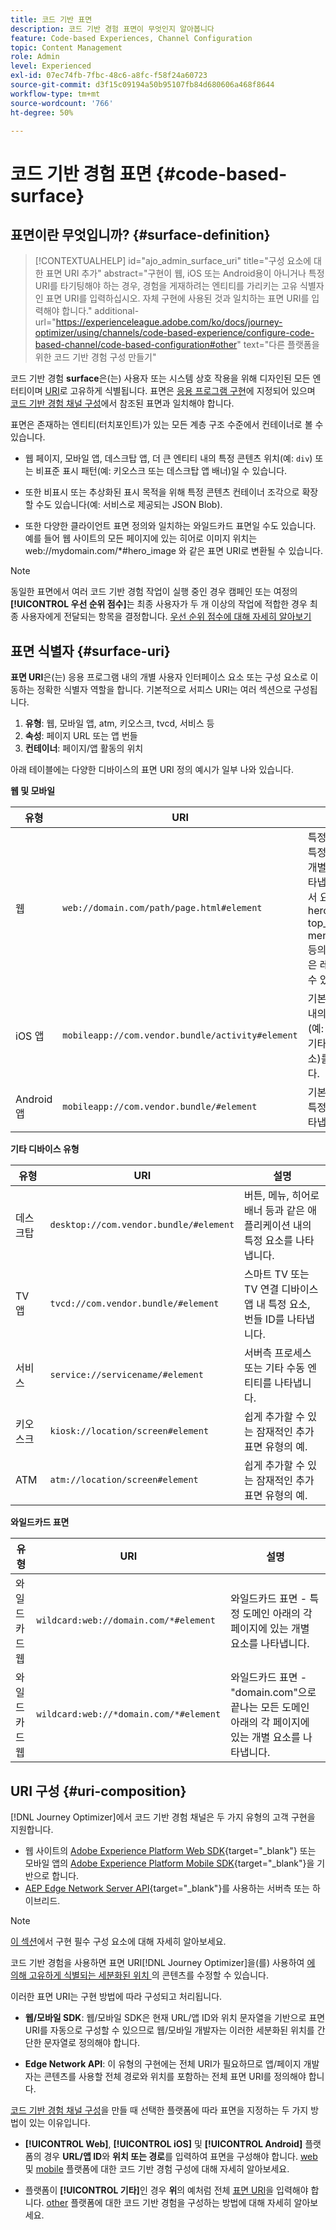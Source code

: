 ```yaml
---
title: 코드 기반 표면
description: 코드 기반 경험 표면이 무엇인지 알아봅니다
feature: Code-based Experiences, Channel Configuration
topic: Content Management
role: Admin
level: Experienced
exl-id: 07ec74fb-7fbc-48c6-a8fc-f58f24a60723
source-git-commit: d3f15c09194a50b95107fb84d680606a468f8644
workflow-type: tm+mt
source-wordcount: '766'
ht-degree: 50%

---
```


# 코드 기반 경험 표면 {#code-based-surface}

## 표면이란 무엇입니까? {#surface-definition}

>[!CONTEXTUALHELP]
>id="ajo_admin_surface_uri"
>title="구성 요소에 대한 표면 URI 추가"
>abstract="구현이 웹, iOS 또는 Android용이 아니거나 특정 URI를 타기팅해야 하는 경우, 경험을 게재하려는 엔티티를 가리키는 고유 식별자인 표면 URI를 입력하십시오. 자체 구현에 사용된 것과 일치하는 표면 URI를 입력해야 합니다."
>additional-url="https://experienceleague.adobe.com/ko/docs/journey-optimizer/using/channels/code-based-experience/configure-code-based-channel/code-based-configuration#other" text="다른 플랫폼을 위한 코드 기반 경험 구성 만들기"

코드 기반 경험 **surface**&#x200B;은(는) 사용자 또는 시스템 상호 작용을 위해 디자인된 모든 엔터티이며 [URI](#surface-uri)로 고유하게 식별됩니다. 표면은 [응용 프로그램 구현](code-based-prerequisites.md#implementation-prerequisites)에 지정되어 있으며 [코드 기반 경험 채널 구성](code-based-configuration.md)에서 참조된 표면과 일치해야 합니다.

표면은 존재하는 엔티티(터치포인트)가 있는 모든 계층 구조 수준에서 컨테이너로 볼 수 있습니다.

* 웹 페이지, 모바일 앱, 데스크탑 앱, 더 큰 엔티티 내의 특정 콘텐츠 위치(예: `div`) 또는 비표준 표시 패턴(예: 키오스크 또는 데스크탑 앱 배너)일 수 있습니다.<!--In retail, a kiosk is a digital display or small structure that businesses often place in high-traffic areas to engage customers.-->

* 또한 비표시 또는 추상화된 표시 목적을 위해 특정 콘텐츠 컨테이너 조각으로 확장할 수도 있습니다(예: 서비스로 제공되는 JSON Blob).

* 또한 다양한 클라이언트 표면 정의와 일치하는 와일드카드 표면일 수도 있습니다. 예를 들어 웹 사이트의 모든 페이지에 있는 히어로 이미지 위치는 web://mydomain.com/*#hero_image 와 같은 표면 URI로 변환될 수 있습니다.

>[!NOTE]
>
>동일한 표면에서 여러 코드 기반 경험 작업이 실행 중인 경우 캠페인 또는 여정의 **[!UICONTROL 우선 순위 점수]**&#x200B;는 최종 사용자가 두 개 이상의 작업에 적합한 경우 최종 사용자에게 전달되는 항목을 결정합니다. [우선 순위 점수에 대해 자세히 알아보기](../conflict-prioritization/priority-scores.md)

## 표면 식별자 {#surface-uri}

**표면 URI**&#x200B;은(는) 응용 프로그램 내의 개별 사용자 인터페이스 요소 또는 구성 요소로 이동하는 정확한 식별자 역할을 합니다. 기본적으로 서피스 URI는 여러 섹션으로 구성됩니다.

1. **유형**: 웹, 모바일 앱, atm, 키오스크, tvcd, 서비스 등
1. **속성**: 페이지 URL 또는 앱 번들
1. **컨테이너**: 페이지/앱 활동의 위치

아래 테이블에는 다양한 디바이스의 표면 URI 정의 예시가 일부 나와 있습니다.

**웹 및 모바일**

| 유형 | URI | 설명 |
| --------- | ----------- | ------- | 
| 웹 | `web://domain.com/path/page.html#element` | 특정 도메인의 특정 페이지 내 개별 요소를 나타냅니다. 여기서 요소는 hero_banner, top_nav, menu, footer 등의 예시와 같은 레이블이 될 수 있습니다. |
| iOS 앱 | `mobileapp://com.vendor.bundle/activity#element` | 기본 앱 활동 내의 특정 요소(예: 버튼 또는 기타 보기 요소)를 나타냅니다. |
| Android 앱 | `mobileapp://com.vendor.bundle/#element` | 기본 앱 내의 특정 요소를 나타냅니다. |

**기타 디바이스 유형**

| 유형 | URI | 설명 |
| --------- | ----------- | ------- | 
| 데스크탑 | `desktop://com.vendor.bundle/#element` | 버튼, 메뉴, 히어로 배너 등과 같은 애플리케이션 내의 특정 요소를 나타냅니다. |
| TV 앱 | `tvcd://com.vendor.bundle/#element` | 스마트 TV 또는 TV 연결 디바이스 앱 내 특정 요소, 번들 ID를 나타냅니다. |
| 서비스 | `service://servicename/#element` | 서버측 프로세스 또는 기타 수동 엔티티를 나타냅니다. |
| 키오스크 | `kiosk://location/screen#element` | 쉽게 추가할 수 있는 잠재적인 추가 표면 유형의 예. |
| ATM | `atm://location/screen#element` | 쉽게 추가할 수 있는 잠재적인 추가 표면 유형의 예. |

**와일드카드 표면**

| 유형 | URI | 설명 |
| --------- | ----------- | ------- | 
| 와일드카드 웹 | `wildcard:web://domain.com/*#element` | 와일드카드 표면 - 특정 도메인 아래의 각 페이지에 있는 개별 요소를 나타냅니다. |
| 와일드카드 웹 | `wildcard:web://*domain.com/*#element` | 와일드카드 표면 - &quot;domain.com&quot;으로 끝나는 모든 도메인 아래의 각 페이지에 있는 개별 요소를 나타냅니다. |

## URI 구성 {#uri-composition}

[!DNL Journey Optimizer]에서 코드 기반 경험 채널은 두 가지 유형의 고객 구현을 지원합니다.

* 웹 사이트의 [Adobe Experience Platform Web SDK](https://experienceleague.adobe.com/docs/platform-learn/implement-web-sdk/overview.html?lang=ko-KR){target="_blank"} 또는 모바일 앱의 [Adobe Experience Platform Mobile SDK](https://developer.adobe.com/client-sdks/documentation/){target="_blank"}을 기반으로 합니다.
* [AEP Edge Network Server API](https://experienceleague.adobe.com/docs/experience-platform/edge-network-server-api/data-collection/interactive-data-collection.html?lang=ko-KR){target="_blank"}를 사용하는 서버측 또는 하이브리드.

>[!NOTE]
>
>[이 섹션](code-based-prerequisites.md#implementation-prerequisites)에서 구현 필수 구성 요소에 대해 자세히 알아보세요.

코드 기반 경험을 사용하면 <!--(such as a specific location on a page, or inside a mobile native app)-->표면 URI[!DNL Journey Optimizer]을(를) 사용하여 [에 의해 고유하게 식별되는 세분화된 위치 ](#surface-uri)의 콘텐츠를 수정할 수 있습니다.

이러한 표면 URI는 구현 방법에 따라 구성되고 처리됩니다.

* **웹/모바일 SDK**: 웹/모바일 SDK은 현재 URL/앱 ID와 위치 문자열을 기반으로 표면 URI를 자동으로 구성할 수 있으므로 웹/모바일 개발자는 이러한 세분화된 위치를 간단한 문자열로 정의해야 합니다.

* **Edge Network API**: 이 유형의 구현에는 전체 URI가 필요하므로 앱/페이지 개발자는 콘텐츠를 사용할 전체 경로와 위치를 포함하는 전체 표면 URI를 정의해야 합니다.

[코드 기반 경험 채널 구성](code-based-configuration.md)을 만들 때 선택한 플랫폼에 따라 표면을 지정하는 두 가지 방법이 있는 이유입니다.

* **[!UICONTROL Web]**, **[!UICONTROL iOS]** 및 **[!UICONTROL Android]** 플랫폼의 경우 **URL/앱 ID**&#x200B;와 **위치 또는 경로**&#x200B;를 입력하여 표면을 구성해야 합니다. [web](code-based-configuration.md#web) 및 [mobile](code-based-configuration.md#mobile) 플랫폼에 대한 코드 기반 경험 구성에 대해 자세히 알아보세요.

* 플랫폼이 **[!UICONTROL 기타]**&#x200B;인 경우 **위**&#x200B;의 예처럼 전체 [표면 URI](#surface-uri)을 입력해야 합니다. [other](code-based-configuration.md#other) 플랫폼에 대한 코드 기반 경험을 구성하는 방법에 대해 자세히 알아보세요.
